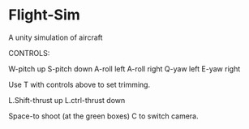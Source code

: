 # Flight-Sim
 A unity simulation of aircraft

CONTROLS:

W-pitch up S-pitch down A-roll left A-roll right Q-yaw left E-yaw right

Use T with controls above to set trimming.

L.Shift-thrust up L.ctrl-thrust down

Space-to shoot (at the green boxes) C to switch camera.
